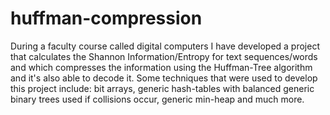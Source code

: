 # huffman-compression
During a faculty course called digital computers I have developed a project that calculates the Shannon Information/Entropy for text sequences/words and which compresses the information using the Huffman-Tree algorithm and it's also able to decode it. Some techniques that were used to develop this project include: bit arrays, generic hash-tables with balanced generic binary trees used if collisions occur, generic min-heap and much more. 
